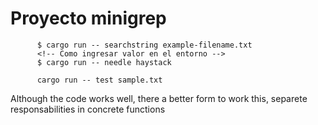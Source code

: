 # Proyecto minigrep


          $ cargo run -- searchstring example-filename.txt
          <!-- Como ingresar valor en el entorno -->
          $ cargo run -- needle haystack

          cargo run -- test sample.txt

Although the code works well, there a better form to work this, separete responsabilities in concrete functions
